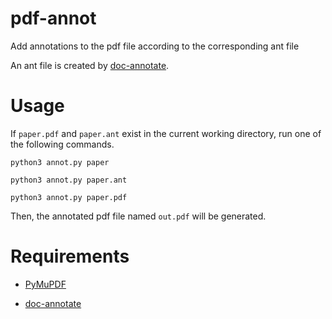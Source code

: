 # pdf-annot

Add annotations to the pdf file according to the corresponding ant file

An ant file is created by [doc-annotate](https://lsnl.jp/~ohsaki/software/elisp/doc-annotate.el).

# Usage

If `paper.pdf` and `paper.ant` exist in the current working directory, run one of the following commands.

```shell
python3 annot.py paper
```

```shell
python3 annot.py paper.ant
```

```shell
python3 annot.py paper.pdf
```

Then, the annotated pdf file named `out.pdf` will be generated.

# Requirements

- [PyMuPDF](https://github.com/pymupdf/PyMuPDF)

- [doc-annotate](https://lsnl.jp/~ohsaki/software/elisp/doc-annotate.el)
